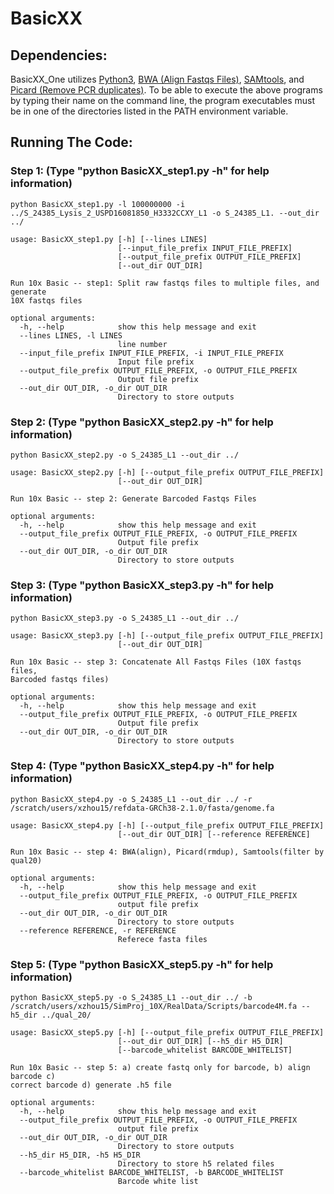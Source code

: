 # BasicXX


## Dependencies:
BasicXX_One utilizes <a href="https://www.python.org/downloads/">Python3</a>, <a href="http://bio-bwa.sourceforge.net/">BWA (Align Fastqs Files)</a>, <a href="http://samtools.sourceforge.net/">SAMtools</a>, and <a href="http://broadinstitute.github.io/picard/">Picard (Remove PCR duplicates)</a>. To be able to execute the above programs by typing their name on the command line, the program executables must be in one of the directories listed in the PATH environment variable.

## Running The Code:
### Step 1: (Type "python BasicXX_step1.py -h" for help information)
```
python BasicXX_step1.py -l 100000000 -i ../S_24385_Lysis_2_USPD16081850_H3332CCXY_L1 -o S_24385_L1. --out_dir ../
```
```
usage: BasicXX_step1.py [-h] [--lines LINES]
                        [--input_file_prefix INPUT_FILE_PREFIX]
                        [--output_file_prefix OUTPUT_FILE_PREFIX]
                        [--out_dir OUT_DIR]

Run 10x Basic -- step1: Split raw fastqs files to multiple files, and generate
10X fastqs files

optional arguments:
  -h, --help            show this help message and exit
  --lines LINES, -l LINES
                        line number
  --input_file_prefix INPUT_FILE_PREFIX, -i INPUT_FILE_PREFIX
                        Input file prefix
  --output_file_prefix OUTPUT_FILE_PREFIX, -o OUTPUT_FILE_PREFIX
                        Output file prefix
  --out_dir OUT_DIR, -o_dir OUT_DIR
                        Directory to store outputs
```

### Step 2: (Type "python BasicXX_step2.py -h" for help information)
```
python BasicXX_step2.py -o S_24385_L1 --out_dir ../
```
```
usage: BasicXX_step2.py [-h] [--output_file_prefix OUTPUT_FILE_PREFIX]
                        [--out_dir OUT_DIR]

Run 10x Basic -- step 2: Generate Barcoded Fastqs Files

optional arguments:
  -h, --help            show this help message and exit
  --output_file_prefix OUTPUT_FILE_PREFIX, -o OUTPUT_FILE_PREFIX
                        Output file prefix
  --out_dir OUT_DIR, -o_dir OUT_DIR
                        Directory to store outputs

```

### Step 3: (Type "python BasicXX_step3.py -h" for help information)
```
python BasicXX_step3.py -o S_24385_L1 --out_dir ../
```

```
usage: BasicXX_step3.py [-h] [--output_file_prefix OUTPUT_FILE_PREFIX]
                        [--out_dir OUT_DIR]

Run 10x Basic -- step 3: Concatenate All Fastqs Files (10X fastqs files,
Barcoded fastqs files)

optional arguments:
  -h, --help            show this help message and exit
  --output_file_prefix OUTPUT_FILE_PREFIX, -o OUTPUT_FILE_PREFIX
                        Output file prefix
  --out_dir OUT_DIR, -o_dir OUT_DIR
                        Directory to store outputs
```

### Step 4: (Type "python BasicXX_step4.py -h" for help information)
```
python BasicXX_step4.py -o S_24385_L1 --out_dir ../ -r /scratch/users/xzhou15/refdata-GRCh38-2.1.0/fasta/genome.fa
```

```
usage: BasicXX_step4.py [-h] [--output_file_prefix OUTPUT_FILE_PREFIX]
                        [--out_dir OUT_DIR] [--reference REFERENCE]

Run 10x Basic -- step 4: BWA(align), Picard(rmdup), Samtools(filter by qual20)

optional arguments:
  -h, --help            show this help message and exit
  --output_file_prefix OUTPUT_FILE_PREFIX, -o OUTPUT_FILE_PREFIX
                        output file prefix
  --out_dir OUT_DIR, -o_dir OUT_DIR
                        Directory to store outputs
  --reference REFERENCE, -r REFERENCE
                        Referece fasta files
```

### Step 5: (Type "python BasicXX_step5.py -h" for help information)
```
python BasicXX_step5.py -o S_24385_L1 --out_dir ../ -b /scratch/users/xzhou15/SimProj_10X/RealData/Scripts/barcode4M.fa --h5_dir ../qual_20/
```

```
usage: BasicXX_step5.py [-h] [--output_file_prefix OUTPUT_FILE_PREFIX]
                        [--out_dir OUT_DIR] [--h5_dir H5_DIR]
                        [--barcode_whitelist BARCODE_WHITELIST]

Run 10x Basic -- step 5: a) create fastq only for barcode, b) align barcode c)
correct barcode d) generate .h5 file

optional arguments:
  -h, --help            show this help message and exit
  --output_file_prefix OUTPUT_FILE_PREFIX, -o OUTPUT_FILE_PREFIX
                        output file prefix
  --out_dir OUT_DIR, -o_dir OUT_DIR
                        Directory to store outputs
  --h5_dir H5_DIR, -h5 H5_DIR
                        Directory to store h5 related files
  --barcode_whitelist BARCODE_WHITELIST, -b BARCODE_WHITELIST
                        Barcode white list
```
